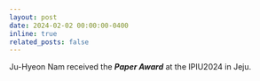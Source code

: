 ```yaml
---
layout: post
date: 2024-02-02 00:00:00-0400
inline: true
related_posts: false
---
```


Ju-Hyeon Nam received the ***Paper Award*** at the IPIU2024 in Jeju.